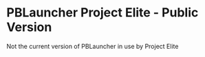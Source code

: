 # PBLauncher Project Elite - Public Version
Not the current version of PBLauncher in use by Project Elite

